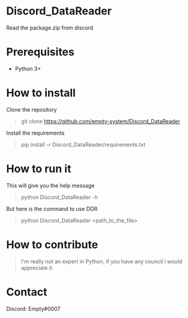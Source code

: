 # Discord_DataReader
Read the package.zip from discord

# Prerequisites
* Python 3+

# How to install
Clone the repository
> git clone https://github.com/empty-system/Discord_DataReader

Install the requirements
> pip install -r Discord_DataReader/requirements.txt

# How to run it
This will give you the help message
> python Discord_DataReader -h

But here is the command to use DDR
> python Discord_DataReader <path_to_the_file>

# How to contribute
> I'm really not an expert in Python, if you have any council i would appreciate it.

# Contact
Discord: Empty#0007

